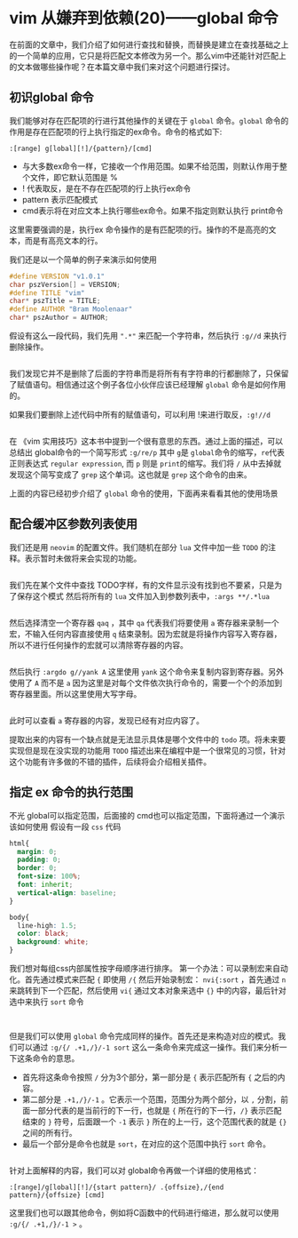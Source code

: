 # vim 从嫌弃到依赖(20)——global 命令

在前面的文章中，我们介绍了如何进行查找和替换，而替换是建立在查找基础之上的一个简单的应用，它只是将匹配文本修改为另一个。那么vim中还能针对匹配上的文本做哪些操作呢？在本篇文章中我们来对这个问题进行探讨。

## 初识global 命令

我们能够对存在匹配项的行进行其他操作的关键在于 `global` 命令。`global` 命令的作用是存在匹配项的行上执行指定的ex命令。命令的格式如下:

```vimscript
:[range] g[lobal][!]/{pattern}/[cmd]
```

- 与大多数ex命令一样，它接收一个作用范围。如果不给范围，则默认作用于整个文件，即它默认范围是 %
- ! 代表取反，是在不存在匹配项的行上执行ex命令
- pattern 表示匹配模式
- cmd表示将在对应文本上执行哪些ex命令。如果不指定则默认执行 print命令

这里需要强调的是，执行ex 命令操作的是有匹配项的行。操作的不是高亮的文本，而是有高亮文本的行。

我们还是以一个简单的例子来演示如何使用

```c
#define VERSION "v1.0.1"
char pszVersion[] = VERSION;
#define TITLE "vim"
char* pszTitle = TITLE;
#define AUTHOR "Bram Moolenaar"
char* pszAuthor = AUTHOR;
```

假设有这么一段代码，我们先用 `".*"` 来匹配一个字符串，然后执行 `:g//d` 来执行删除操作。
&#x20;

<figure><img src="image/20/1.gif" alt=""><figcaption></figcaption></figure>

我们发现它并不是删除了后面的字符串而是将所有有字符串的行都删除了，只保留了赋值语句。相信通过这个例子各位小伙伴应该已经理解 `global` 命令是如何作用的。

如果我们要删除上述代码中所有的赋值语句，可以利用 !来进行取反，`:g!//d`
&#x20;

<figure><img src="image/20/2.gif" alt=""><figcaption></figcaption></figure>

在 《vim 实用技巧》这本书中提到一个很有意思的东西。通过上面的描述，可以总结出 global命令的一个简写形式 `:g/re/p` 其中 `g`是 `global`命令的缩写，`re`代表正则表达式 `regular expression`, 而 `p` 则是 `print`的缩写。我们将 `/` 从中去掉就发现这个简写变成了 `grep` 这个单词。这也就是 `grep` 这个命令的由来。

上面的内容已经初步介绍了 `global` 命令的使用，下面再来看看其他的使用场景

## 配合缓冲区参数列表使用

我们还是用 `neovim` 的配置文件。我们随机在部分 `lua` 文件中加一些  `TODO` 的注释。表示暂时未做将来会实现的功能。
&#x20;

<figure><img src="image/20/3.gif" alt=""><figcaption></figcaption></figure>

我们先在某个文件中查找 TODO字样，有的文件显示没有找到也不要紧，只是为了保存这个模式
然后将所有的 `lua` 文件加入到参数列表中，`:args **/.*lua`
&#x20;

<figure><img src="image/20/4.gif" alt=""><figcaption></figcaption></figure>

然后选择清空一个寄存器 `qaq` ，其中 `qa` 代表我们将要使用 `a` 寄存器来录制一个宏，不输入任何内容直接使用 `q` 结束录制。因为宏就是将操作内容写入寄存器，所以不进行任何操作的宏就可以清除寄存器的内容。
&#x20;

<figure><img src="image/20/5.gif" alt=""><figcaption></figcaption></figure>

然后执行 `:argdo g//yank A` 这里使用 `yank` 这个命令来复制内容到寄存器。另外使用了 `A` 而不是 `a` 因为这里是对每个文件依次执行命令的，需要一个个的添加到寄存器里面。所以这里使用大写字母。
&#x20;

<figure><img src="image/20/6.gif" alt=""><figcaption></figcaption></figure>

此时可以查看 `a` 寄存器的内容，发现已经有对应内容了。

提取出来的内容有一个缺点就是无法显示具体是哪个文件中的 `todo` 项。将未来要实现但是现在没实现的功能用 `TODO` 描述出来在编程中是一个很常见的习惯，针对这个功能有许多做的不错的插件，后续将会介绍相关插件。

## 指定 ex 命令的执行范围

不光 global可以指定范围，后面接的 cmd也可以指定范围，下面将通过一个演示该如何使用
假设有一段 `css` 代码

```css
html{
  margin: 0;
  padding: 0;
  border: 0;
  font-size: 100%;
  font: inherit;
  vertical-align: baseline;
}

body{
  line-high: 1.5;
  color: black;
  background: white;
}
```

我们想对每组css内部属性按字母顺序进行排序。
第一个办法：可以录制宏来自动化。首先通过模式来匹配 `{` 即使用 `/{` 然后开始录制宏： `nvi{:sort` ，首先通过 `n` 来跳转到下一个匹配，然后使用 `vi{` 通过文本对象来选中 `{}` 中的内容，最后针对选中来执行 `sort` 命令
&#x20;

<figure><img src="image/20/7.gif" alt=""><figcaption></figcaption></figure>

&#x20;

<figure><img src="image/20/8.gif" alt=""><figcaption></figcaption></figure>

但是我们可以使用 `global` 命令完成同样的操作。首先还是来构造对应的模式。我们可以通过 `:g/{/ .+1,/}/-1 sort` 这么一条命令来完成这一操作。我们来分析一下这条命令的意思。

- 首先将这条命令按照 `/` 分为3个部分，第一部分是 `{` 表示匹配所有 `{` 之后的内容。
- 第二部分是 `.+1,/}/-1` 。它表示一个范围，范围分为两个部分，以 `,` 分割，前面一部分代表的是当前行的下一行，也就是 `{` 所在行的下一行，`/}` 表示匹配结束的 `}` 符号，后面跟一个 `-1` 表示 `}` 所在的上一行，这个范围代表的就是 `{}` 之间的所有行。
- 最后一个部分是命令也就是 `sort`，在对应的这个范围中执行 `sort` 命令。
&#x20;

<figure><img src="image/20/9.gif" alt=""><figcaption></figcaption></figure>

  针对上面解释的内容，我们可以对 global命令再做一个详细的使用格式：

```vimscripts
:[range]/g[lobal][!]/{start pattern}/ .{offsize},/{end pattern}/{offsize} [cmd]
```

这里我们也可以跟其他命令，例如将C函数中的代码进行缩进，那么就可以使用 `:g/{/ .+1,/}/-1 >` 。
